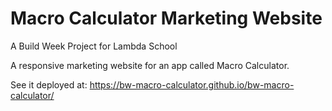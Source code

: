 # Macro Calculator Marketing Website
A Build Week Project for Lambda School

A responsive marketing website for an app called Macro Calculator.

See it deployed at: https://bw-macro-calculator.github.io/bw-macro-calculator/

